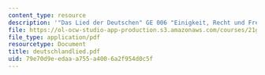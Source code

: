 ```yaml
---
content_type: resource
description: '"Das Lied der Deutschen" GE 006 "Einigkeit, Recht und Freiheit"'
file: https://ol-ocw-studio-app-production.s3.amazonaws.com/courses/21g-402-german-ii-spring-2005/79e70d9eedaaa755a4006a2f954d0c5f_deutschlandlied.pdf
file_type: application/pdf
resourcetype: Document
title: deutschlandlied.pdf
uid: 79e70d9e-edaa-a755-a400-6a2f954d0c5f
---
```

